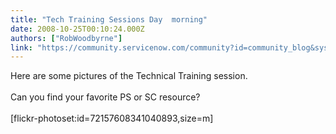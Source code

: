 ```yaml
---
title: "Tech Training Sessions Day  morning"
date: 2008-10-25T00:10:24.000Z
authors: ["RobWoodbyrne"]
link: "https://community.servicenow.com/community?id=community_blog&sys_id=5ffca6a5dbd0dbc01dcaf3231f961985"
---
```

<p>Here are some pictures of the Technical Training session.<br /><br />Can you find your favorite PS or SC resource?<br /><br />[flickr-photoset:id=72157608341040893,size=m]</p>